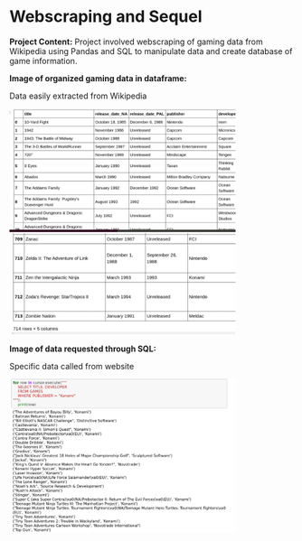 # Webscraping and Sequel

**Project Content:**
Project involved webscraping of gaming data from Wikipedia using Pandas and SQL to manipulate data and create database of game information.  

**Image of organized gaming data in dataframe:**

Data easily extracted from Wikipedia

<img src="webscrape_spreadsheet.jpg" width="400">

**Image of data requested through SQL:**

Specific data called from website

<img src="SQLdata.png" width="400">
